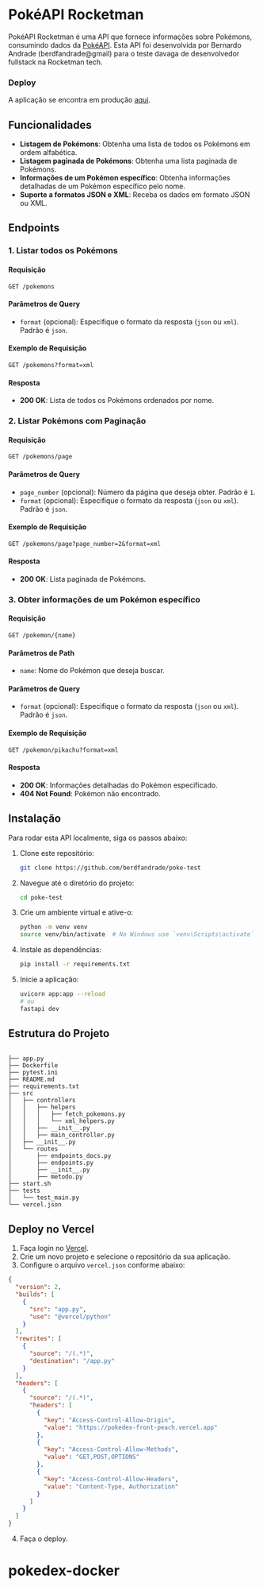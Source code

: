 # PokéAPI Rocketman

PokéAPI Rocketman é uma API que fornece informações sobre Pokémons, consumindo dados da [PokéAPI](https://pokeapi.co/). Esta API foi desenvolvida por Bernardo Andrade (berdfandrade@gmail) para o teste davaga de desenvolvedor fullstack na Rocketman tech.

### Deploy 
A aplicação se encontra em produção [aqui](https://fast-poke-api.vercel.app/).

## Funcionalidades

- **Listagem de Pokémons**: Obtenha uma lista de todos os Pokémons em ordem alfabética.
- **Listagem paginada de Pokémons**: Obtenha uma lista paginada de Pokémons.
- **Informações de um Pokémon específico**: Obtenha informações detalhadas de um Pokémon específico pelo nome.
- **Suporte a formatos JSON e XML**: Receba os dados em formato JSON ou XML.

## Endpoints

### 1. Listar todos os Pokémons

#### Requisição

```http
GET /pokemons
```

#### Parâmetros de Query

- `format` (opcional): Especifique o formato da resposta (`json` ou `xml`). Padrão é `json`.

#### Exemplo de Requisição

```http
GET /pokemons?format=xml
```

#### Resposta

- **200 OK**: Lista de todos os Pokémons ordenados por nome.

### 2. Listar Pokémons com Paginação

#### Requisição

```http
GET /pokemons/page
```

#### Parâmetros de Query

- `page_number` (opcional): Número da página que deseja obter. Padrão é `1`.
- `format` (opcional): Especifique o formato da resposta (`json` ou `xml`). Padrão é `json`.

#### Exemplo de Requisição

```http
GET /pokemons/page?page_number=2&format=xml
```

#### Resposta

- **200 OK**: Lista paginada de Pokémons.

### 3. Obter informações de um Pokémon específico

#### Requisição

```http
GET /pokemon/{name}
```

#### Parâmetros de Path

- `name`: Nome do Pokémon que deseja buscar.

#### Parâmetros de Query

- `format` (opcional): Especifique o formato da resposta (`json` ou `xml`). Padrão é `json`.

#### Exemplo de Requisição

```http
GET /pokemon/pikachu?format=xml
```

#### Resposta

- **200 OK**: Informações detalhadas do Pokémon especificado.
- **404 Not Found**: Pokémon não encontrado.

## Instalação

Para rodar esta API localmente, siga os passos abaixo:

1. Clone este repositório:
    ```sh
    git clone https://github.com/berdfandrade/poke-test
    ```
2. Navegue até o diretório do projeto:
    ```sh
    cd poke-test
    ```
3. Crie um ambiente virtual e ative-o:
    ```sh
    python -m venv venv
    source venv/bin/activate  # No Windows use `venv\Scripts\activate`
    ```
4. Instale as dependências:
    ```sh
    pip install -r requirements.txt
    ```
5. Inicie a aplicação:
    ```sh
    uvicorn app:app --reload
    # ou 
    fastapi dev 
    ```

## Estrutura do Projeto

```plaintext

├── app.py
├── Dockerfile
├── pytest.ini
├── README.md
├── requirements.txt
├── src
│   ├── controllers
│   │   ├── helpers
│   │   │   ├── fetch_pokemons.py
│   │   │   └── xml_helpers.py
│   │   ├── __init__.py
│   │   ├── main_controller.py
│   ├── __init__.py
│   └── routes
│       ├── endpoints_docs.py
│       ├── endpoints.py
│       ├── __init__.py
│       ├── metodo.py
├── start.sh
├── tests
│   └── test_main.py
└── vercel.json

```

## Deploy no Vercel

1. Faça login no [Vercel](https://vercel.com/).
2. Crie um novo projeto e selecione o repositório da sua aplicação.
3. Configure o arquivo `vercel.json` conforme abaixo:

```json
{
  "version": 2,
  "builds": [
    {
      "src": "app.py",
      "use": "@vercel/python"
    }
  ],
  "rewrites": [
    {
      "source": "/(.*)",
      "destination": "/app.py"
    }
  ],
  "headers": [
    {
      "source": "/(.*)",
      "headers": [
        {
          "key": "Access-Control-Allow-Origin",
          "value": "https://pokedex-front-peach.vercel.app"
        },
        {
          "key": "Access-Control-Allow-Methods",
          "value": "GET,POST,OPTIONS"
        },
        {
          "key": "Access-Control-Allow-Headers",
          "value": "Content-Type, Authorization"
        }
      ]
    }
  ]
}
```

4. Faça o deploy.

# pokedex-docker
